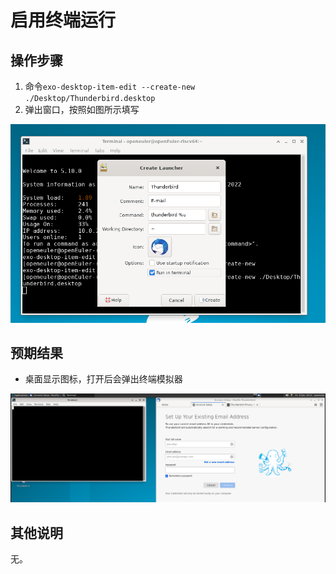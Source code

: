 # 启用终端运行

## 操作步骤

1. 命令```exo-desktop-item-edit --create-new ./Desktop/Thunderbird.desktop```
2. 弹出窗口，按照如图所示填写

![](./img/%E5%90%AF%E7%94%A8%E7%BB%88%E7%AB%AF%E8%BF%90%E8%A1%8C-1.png)

## 预期结果

- 桌面显示图标，打开后会弹出终端模拟器

![](./img/%E5%90%AF%E7%94%A8%E7%BB%88%E7%AB%AF%E8%BF%90%E8%A1%8C-2.png)

## 其他说明

无。